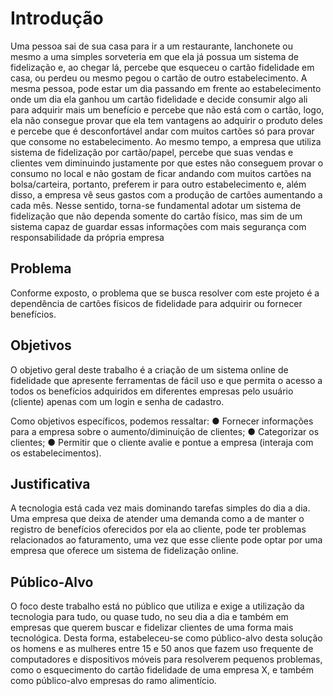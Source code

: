 # Introdução

Uma pessoa sai de sua casa para ir a um restaurante, lanchonete ou mesmo a uma simples sorveteria em que ela já possua um sistema de fidelização e, ao chegar lá, percebe que esqueceu o cartão fidelidade em casa, ou perdeu ou mesmo pegou o cartão de outro estabelecimento. A mesma pessoa, pode estar um dia passando em frente ao estabelecimento onde um dia ela ganhou um cartão fidelidade e decide consumir algo ali para adquirir mais um benefício e percebe que não está com o cartão, logo, ela não consegue provar que ela tem vantagens ao adquirir o produto deles e percebe que é desconfortável andar com muitos cartões só para provar que consome no estabelecimento.
Ao mesmo tempo, a empresa que utiliza sistema de fidelização por cartão/papel, percebe que suas vendas e clientes vem diminuindo justamente por que estes não conseguem provar o consumo no local e não gostam de ficar andando com muitos cartões na bolsa/carteira, portanto, preferem ir para outro estabelecimento e, além disso, a empresa vê seus gastos com a produção de cartões aumentando a cada mês.
Nesse sentido, torna-se fundamental adotar um sistema de fidelização que não dependa somente do cartão físico, mas sim de um sistema capaz de guardar essas informações com mais segurança com responsabilidade da própria empresa

## Problema
Conforme exposto, o problema que se busca resolver com este projeto é a dependência de cartões físicos de fidelidade para adquirir ou fornecer benefícios.

## Objetivos

O objetivo geral deste trabalho é a criação de um sistema online de fidelidade que apresente ferramentas de fácil uso e que permita o acesso a todos os benefícios adquiridos em diferentes empresas pelo usuário (cliente) apenas com um login e senha de cadastro.

Como objetivos específicos, podemos ressaltar:
●	Fornecer informações para a empresa sobre o aumento/diminuição de clientes;
●	Categorizar os clientes;
●	Permitir que o cliente avalie e pontue a empresa (interaja com os estabelecimentos).

## Justificativa

A tecnologia está cada vez mais dominando tarefas simples do dia a dia. Uma empresa que deixa de atender uma demanda como a de manter o registro de benefícios oferecidos por ela ao cliente, pode ter problemas relacionados ao faturamento, uma vez que esse cliente pode optar por uma empresa que oferece um sistema de fidelização online. 

## Público-Alvo

O foco deste trabalho está no público que utiliza e exige a utilização da tecnologia para tudo, ou quase tudo, no seu dia a dia e também em empresas que querem buscar e fidelizar clientes de uma forma mais tecnológica.
Desta forma, estabeleceu-se como público-alvo desta solução os homens e as mulheres entre 15 e 50 anos que fazem uso frequente de computadores e dispositivos móveis para resolverem pequenos problemas, como o esquecimento do cartão fidelidade de uma empresa X, e também como público-alvo empresas do ramo alimentício.



